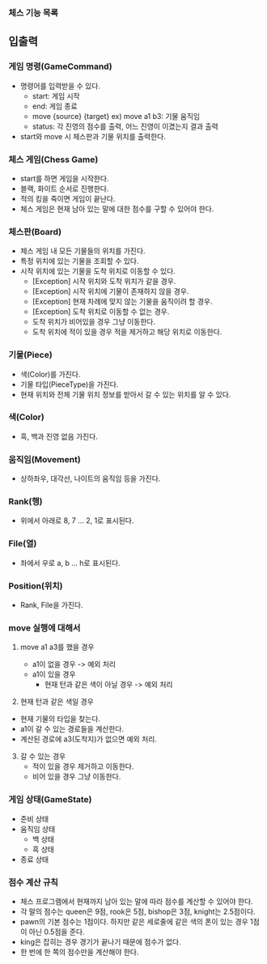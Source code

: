### 체스 기능 목록

## 입출력

### 게임 명령(GameCommand)

- 명령어를 입력받을 수 있다.
    - start: 게임 시작
    - end: 게임 종료
    - move {source} {target} ex) move a1 b3: 기물 움직임
    - status: 각 진영의 점수를 출력, 어느 진영이 이겼는지 결과 출력
- start와 move 시 체스판과 기물 위치를 출력한다.

### 체스 게임(Chess Game)

- start를 하면 게임을 시작한다.
- 블랙, 화이트 순서로 진행한다.
- 적의 킹을 죽이면 게임이 끝난다.
- 체스 게임은 현재 남아 있는 말에 대한 점수를 구할 수 있어야 한다.

### 체스판(Board)

- 체스 게임 내 모든 기물들의 위치를 가진다.
- 특정 위치에 있는 기물을 조회할 수 있다.
- 시작 위치에 있는 기물을 도착 위치로 이동할 수 있다.
    - [Exception] 시작 위치와 도착 위치가 같을 경우.
    - [Exception] 시작 위치에 기물이 존재하지 않을 경우.
    - [Exception] 현재 차례에 맞지 않는 기물을 움직이려 할 경우.
    - [Exception] 도착 위치로 이동할 수 없는 경우.
    - 도착 위치가 비어있을 경우 그냥 이동한다.
    - 도착 위치에 적이 있을 경우 적을 제거하고 해당 위치로 이동한다.

### 기물(Piece)

- 색(Color)를 가진다.
- 기물 타입(PieceType)을 가진다.
- 현재 위치와 전체 기물 위치 정보를 받아서 갈 수 있는 위치를 알 수 있다.

### 색(Color)

- 흑, 백과 진영 없음 가진다.

### 움직임(Movement)

- 상하좌우, 대각선, 나이트의 움직임 등을 가진다.

### Rank(행)

- 위에서 아래로 8, 7 ... 2, 1로 표시된다.

### File(열)

- 좌에서 우로 a, b ... h로 표시된다.

### Position(위치)

- Rank, File을 가진다.

### move 실행에 대해서

1. move a1 a3를 했을 경우
    - a1이 없을 경우 -> 예외 처리
    - a1이 있을 경우
        - 현재 턴과 같은 색이 아닐 경우 -> 예외 처리

2. 현재 턴과 같은 색일 경우

- 현재 기물의 타입을 찾는다.
- a1이 갈 수 있는 경로들을 계산한다.
- 계산된 경로에 a3(도착지)가 없으면 예외 처리.

3. 갈 수 있는 경우
    - 적이 있을 경우 제거하고 이동한다.
    - 비어 있을 경우 그냥 이동한다.

### 게임 상태(GameState)

- 준비 상태
- 움직임 상태
    - 백 상태
    - 흑 상태
- 종료 상태

### 점수 계산 규칙

- 체스 프로그램에서 현재까지 남아 있는 말에 따라 점수를 계산할 수 있어야 한다.
- 각 말의 점수는 queen은 9점, rook은 5점, bishop은 3점, knight는 2.5점이다.
- pawn의 기본 점수는 1점이다. 하지만 같은 세로줄에 같은 색의 폰이 있는 경우 1점이 아닌 0.5점을 준다.
- king은 잡히는 경우 경기가 끝나기 때문에 점수가 없다.
- 한 번에 한 쪽의 점수만을 계산해야 한다.
